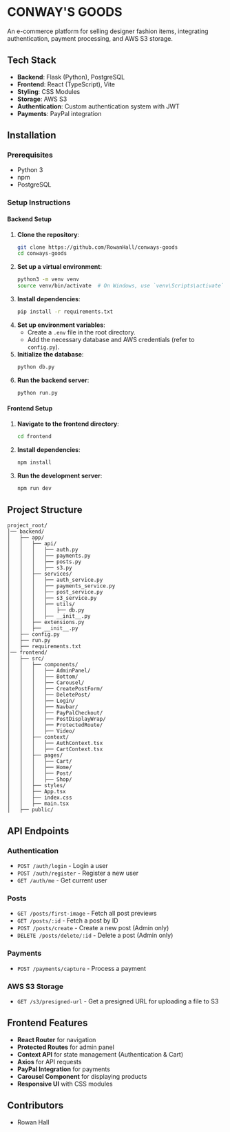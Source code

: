 # CONWAY'S GOODS

An e-commerce platform for selling designer fashion items, integrating authentication, payment processing, and AWS S3 storage.

## Tech Stack

- **Backend**: Flask (Python), PostgreSQL
- **Frontend**: React (TypeScript), Vite
- **Styling**: CSS Modules
- **Storage**: AWS S3
- **Authentication**: Custom authentication system with JWT
- **Payments**: PayPal integration

## Installation

### Prerequisites

- Python 3
- npm
- PostgreSQL

### Setup Instructions

#### Backend Setup

1. **Clone the repository**:
   ```bash
   git clone https://github.com/RowanHall/conways-goods
   cd conways-goods
   ```
2. **Set up a virtual environment**:
   ```bash
   python3 -m venv venv
   source venv/bin/activate  # On Windows, use `venv\Scripts\activate`
   ```
3. **Install dependencies**:
   ```bash
   pip install -r requirements.txt
   ```
4. **Set up environment variables**:
   - Create a `.env` file in the root directory.
   - Add the necessary database and AWS credentials (refer to `config.py`).
5. **Initialize the database**:
   ```bash
   python db.py
   ```
6. **Run the backend server**:
   ```bash
   python run.py
   ```

#### Frontend Setup

1. **Navigate to the frontend directory**:
   ```bash
   cd frontend
   ```
2. **Install dependencies**:
   ```bash
   npm install
   ```
3. **Run the development server**:
   ```bash
   npm run dev
   ```

## Project Structure

```
project_root/
│── backend/
│   ├── app/
│   │   ├── api/
│   │   │   ├── auth.py
│   │   │   ├── payments.py
│   │   │   ├── posts.py
│   │   │   ├── s3.py
│   │   ├── services/
│   │   │   ├── auth_service.py
│   │   │   ├── payments_service.py
│   │   │   ├── post_service.py
│   │   │   ├── s3_service.py
│   │   │   ├── utils/
│   │   │   │   ├── db.py
│   │   │   ├── __init__.py
│   │   ├── extensions.py
│   │   ├── __init__.py
│   ├── config.py
│   ├── run.py
│   ├── requirements.txt
│── frontend/
│   ├── src/
│   │   ├── components/
│   │   │   ├── AdminPanel/
│   │   │   ├── Bottom/
│   │   │   ├── Carousel/
│   │   │   ├── CreatePostForm/
│   │   │   ├── DeletePost/
│   │   │   ├── Login/
│   │   │   ├── Navbar/
│   │   │   ├── PayPalCheckout/
│   │   │   ├── PostDisplayWrap/
│   │   │   ├── ProtectedRoute/
│   │   │   ├── Video/
│   │   ├── context/
│   │   │   ├── AuthContext.tsx
│   │   │   ├── CartContext.tsx
│   │   ├── pages/
│   │   │   ├── Cart/
│   │   │   ├── Home/
│   │   │   ├── Post/
│   │   │   ├── Shop/
│   │   ├── styles/
│   │   ├── App.tsx
│   │   ├── index.css
│   │   ├── main.tsx
│   ├── public/
```

## API Endpoints

### Authentication

- `POST /auth/login` - Login a user
- `POST /auth/register` - Register a new user
- `GET /auth/me` - Get current user

### Posts

- `GET /posts/first-image` - Fetch all post previews
- `GET /posts/:id` - Fetch a post by ID
- `POST /posts/create` - Create a new post (Admin only)
- `DELETE /posts/delete/:id` - Delete a post (Admin only)

### Payments

- `POST /payments/capture` - Process a payment

### AWS S3 Storage

- `GET /s3/presigned-url` - Get a presigned URL for uploading a file to S3

## Frontend Features

- **React Router** for navigation
- **Protected Routes** for admin panel
- **Context API** for state management (Authentication & Cart)
- **Axios** for API requests
- **PayPal Integration** for payments
- **Carousel Component** for displaying products
- **Responsive UI** with CSS modules

## Contributors

- Rowan Hall
